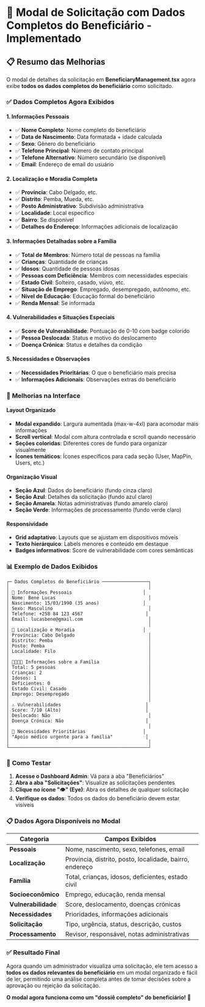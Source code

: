 # 🎯 Modal de Solicitação com Dados Completos do Beneficiário - Implementado

## 📋 Resumo das Melhorias

O modal de detalhes da solicitação em **BeneficiaryManagement.tsx** agora exibe **todos os dados completos do beneficiário** como solicitado.

### ✅ **Dados Completos Agora Exibidos**

#### **1. Informações Pessoais**
- ✅ **Nome Completo**: Nome completo do beneficiário
- ✅ **Data de Nascimento**: Data formatada + idade calculada
- ✅ **Sexo**: Gênero do beneficiário
- ✅ **Telefone Principal**: Número de contato principal
- ✅ **Telefone Alternativo**: Número secundário (se disponível)
- ✅ **Email**: Endereço de email do usuário

#### **2. Localização e Moradia Completa**
- ✅ **Província**: Cabo Delgado, etc.
- ✅ **Distrito**: Pemba, Mueda, etc.
- ✅ **Posto Administrativo**: Subdivisão administrativa
- ✅ **Localidade**: Local específico
- ✅ **Bairro**: Se disponível
- ✅ **Detalhes do Endereço**: Informações adicionais de localização

#### **3. Informações Detalhadas sobre a Família**
- ✅ **Total de Membros**: Número total de pessoas na família
- ✅ **Crianças**: Quantidade de crianças
- ✅ **Idosos**: Quantidade de pessoas idosas
- ✅ **Pessoas com Deficiência**: Membros com necessidades especiais
- ✅ **Estado Civil**: Solteiro, casado, viúvo, etc.
- ✅ **Situação de Emprego**: Empregado, desempregado, autônomo, etc.
- ✅ **Nível de Educação**: Educação formal do beneficiário
- ✅ **Renda Mensal**: Se informada

#### **4. Vulnerabilidades e Situações Especiais**
- ✅ **Score de Vulnerabilidade**: Pontuação de 0-10 com badge colorido
- ✅ **Pessoa Deslocada**: Status e motivo do deslocamento
- ✅ **Doença Crónica**: Status e detalhes da condição

#### **5. Necessidades e Observações**
- ✅ **Necessidades Prioritárias**: O que o beneficiário mais precisa
- ✅ **Informações Adicionais**: Observações extras do beneficiário

### 🎨 **Melhorias na Interface**

#### **Layout Organizado**
- **Modal expandido**: Largura aumentada (max-w-4xl) para acomodar mais informações
- **Scroll vertical**: Modal com altura controlada e scroll quando necessário
- **Seções coloridas**: Diferentes cores de fundo para organizar visualmente
- **Ícones temáticos**: Ícones específicos para cada seção (User, MapPin, Users, etc.)

#### **Organização Visual**
- **Seção Azul**: Dados do beneficiário (fundo cinza claro)
- **Seção Azul**: Detalhes da solicitação (fundo azul claro)
- **Seção Amarela**: Notas administrativas (fundo amarelo claro)
- **Seção Verde**: Informações de processamento (fundo verde claro)

#### **Responsividade**
- **Grid adaptativo**: Layouts que se ajustam em dispositivos móveis
- **Texto hierárquico**: Labels menores e conteúdo em destaque
- **Badges informativos**: Score de vulnerabilidade com cores semânticas

### 📊 **Exemplo de Dados Exibidos**

```
┌─ Dados Completos do Beneficiário ─────────────────┐
│                                                   │
│ 👤 Informações Pessoais                          │
│ Nome: Bene Lucas                                  │
│ Nascimento: 15/03/1990 (35 anos)                │
│ Sexo: Masculino                                   │
│ Telefone: +258 84 123 4567                       │
│ Email: lucasbene@gmail.com                        │
│                                                   │
│ 📍 Localização e Moradia                         │
│ Província: Cabo Delgado                           │
│ Distrito: Pemba                                   │
│ Posto: Pemba                                      │
│ Localidade: Filo                                  │
│                                                   │
│ 👨‍👩‍👧‍👦 Informações sobre a Família                  │
│ Total: 5 pessoas                                  │
│ Crianças: 2                                       │
│ Idosos: 1                                         │
│ Deficientes: 0                                    │
│ Estado Civil: Casado                              │
│ Emprego: Desempregado                             │
│                                                   │
│ ⚠️ Vulnerabilidades                               │
│ Score: 7/10 (Alto)                               │
│ Deslocado: Não                                    │
│ Doença Crónica: Não                              │
│                                                   │
│ 📝 Necessidades Prioritárias                     │
│ "Apoio médico urgente para a família"            │
│                                                   │
└───────────────────────────────────────────────────┘
```

### 🚀 **Como Testar**

1. **Acesse o Dashboard Admin**: Vá para a aba "Beneficiários"
2. **Abra a aba "Solicitações"**: Visualize as solicitações pendentes
3. **Clique no ícone "👁️" (Eye)**: Abra os detalhes de qualquer solicitação
4. **Verifique os dados**: Todos os dados do beneficiário devem estar visíveis

### 📋 **Dados Agora Disponíveis no Modal**

| Categoria | Campos Exibidos |
|-----------|----------------|
| **Pessoais** | Nome, nascimento, sexo, telefones, email |
| **Localização** | Província, distrito, posto, localidade, bairro, endereço |
| **Família** | Total, crianças, idosos, deficientes, estado civil |
| **Socioeconômico** | Emprego, educação, renda mensal |
| **Vulnerabilidade** | Score, deslocamento, doenças crónicas |
| **Necessidades** | Prioridades, informações adicionais |
| **Solicitação** | Tipo, urgência, status, descrição, custos |
| **Processamento** | Revisor, responsável, notas administrativas |

### ✅ **Resultado Final**

Agora quando um administrador visualiza uma solicitação, ele tem acesso a **todos os dados relevantes do beneficiário** em um modal organizado e fácil de ler, permitindo uma análise completa antes de tomar decisões sobre a aprovação ou rejeição da solicitação.

**O modal agora funciona como um "dossiê completo" do beneficiário!** 🎯
